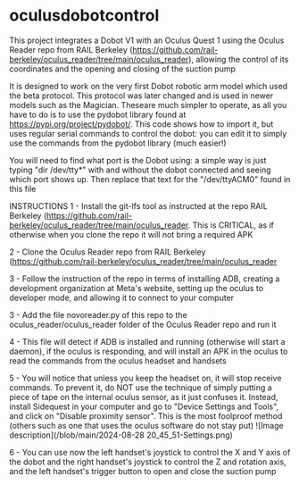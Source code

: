 # oculusdobotcontrol
This project integrates a Dobot V1 with an Oculus Quest 1 using the Oculus Reader repo from RAIL Berkeley (https://github.com/rail-berkeley/oculus_reader/tree/main/oculus_reader), allowing the control of its coordinates and the opening and closing of the suction pump

It is designed to work on the very first Dobot robotic arm model which used the beta protocol. This protocol was later changed and is used in newer models such as the Magician. Theseare much simpler to operate, as all you have to do is to use the pydobot library found at https://pypi.org/project/pydobot/. This code shows how to import it, but uses regular serial commands to control the dobot: you can edit it to simply use the commands from the pydobot library (much easier!)

You will need to find what port is the Dobot using: a simple way is just typing "dir /dev/tty*" with and without the dobot connected and seeing which port shows up. Then replace that text for the "/dev/ttyACM0" found in this file

INSTRUCTIONS
1 - Install the git-lfs tool as instructed at the repo RAIL Berkeley (https://github.com/rail-berkeley/oculus_reader/tree/main/oculus_reader. This is CRITICAL, as if otherwise when you clone the repo it will not bring a required APK

2 - Clone the Oculus Reader repo from RAIL Berkeley (https://github.com/rail-berkeley/oculus_reader/tree/main/oculus_reader

3 - Follow the instruction of the repo in terms of installing ADB, creating a development organization at Meta's website, setting up the oculus to developer mode, and allowing it to connect to your computer

3 - Add the file novoreader.py of this repo to the oculus_reader/oculus_reader folder of the Oculus Reader repo and run it

4 - This file will detect if ADB is installed and running (otherwise will start a daemon), if the oculus is responding, and will install an APK in the oculus to read the commands from the oculus headset and handsets 

5 - You will notice that unless you keep the headset on, it will stop receive commands. To prevent it, do NOT use the technique of simply putting a piece of tape on the internal oculus sensor, as it just confuses it. Instead, install Sidequest in your computer and go to "Device Settings and Tools", and click on "Disable proximity sensor". This is the most foolproof method (others such as one that uses the oculus software do not stay put)
![Image description](/blob/main/2024-08-28 20_45_51-Settings.png)

6 - You can use now the left handset's joystick to control the X and Y axis of the dobot and the right handset's joystick to control the Z and rotation axis, and the left handset's trigger button to open and close the suction pump
